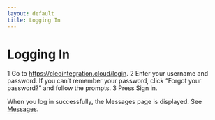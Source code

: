 ```yaml
---
layout: default
title: Logging In
---
```

# Logging In

1 Go to https://cleointegration.cloud/login.
2 Enter your username and password. If you can’t remember your password, click “Forgot your password?” and follow the prompts.
3 Press Sign in.

When you log in successfully, the Messages page is displayed. See [Messages](Messages.md).
